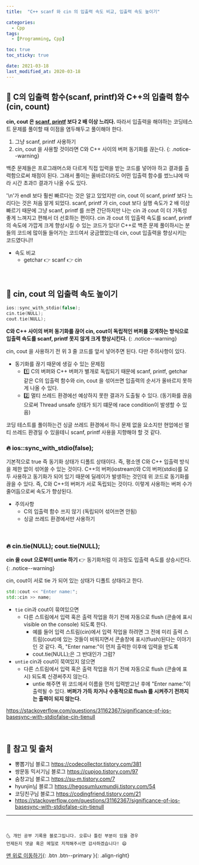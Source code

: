 ```yaml
---
title:  "C++ scanf 와 cin 의 입출력 속도 비교, 입출력 속도 높이기" 

categories:
  - Cpp
tags:
  - [Programming, Cpp]

toc: true
toc_sticky: true

date: 2021-03-18
last_modified_at: 2020-03-18
---
```


## 🚀 C의 입출력 함수(scanf, printf)와 C++의 입출력 함수(cin, count) 

**cin, cout 은 <u>scanf, printf</u> 보다 2 배 이상 느리다.**
따라서 입출력을 해야하는 코딩테스트 문제를 풀이할 때 이점을 염두해두고 풀이해야 한다.
  1. 그냥 scanf, printf 사용하기
  2. cin, cout 을 사용할 것이라면 C와 C++ 사이의 버퍼 동기화를 끊는다.
{: .notice--warning}

백준 문제들은 프로그래머스와 다르게 직접 입력을 받는 코드를 넣어야 하고 결과를 출력함으로써 채점이 된다. 그래서 풀이는 올바르더라도 어떤 입출력 함수를 썼느냐에 따라 시간 초과⏰ 결과가 나올 수도 있다. 

'\n'가 endl 보다 훨씬 빠르다는 것은 알고 있었지만 cin, cout 이 scanf, printf 보다 느리다는 것은 처음 알게 되었다. scanf, printf 가 cin, cout 보다 실행 속도가 2 배 이상 빠르기 때문에 그냥 scanf, printf 를 쓰면 간단하지만 나는 cin 과 cout 이 더 가독성 좋게 느껴지고 편해서 더 선호하는 편이다. cin 과 cout 의 입출력 속도를 scanf, printf 의 속도에 가깝게 크게 향상시킬 수 있는 코드가 있다! C++로 백준 문제 풀이하시는 분들의 코드에 많이들 들어가는 코드여서 궁금했었는데 cin, cout 입출력을 향상시키는 코드였다니!! 

- 속도 비교
  - getchar 👉 scanf 👉 cin

<br>

## 🚀 cin, cout 의 입출력 속도 높이기

```cpp
ios::sync_with_stdio(false); 
cin.tie(NULL); 
cout.tie(NULL);
```

**C와 C++ 사이의 버퍼 동기화를 끊어 cin, cout이 독립적인 버퍼를 갖게하는 방식으로 입출력 속도를 scanf, printf 못지 않게 크게 향상시킨다.**
{: .notice--warning}

cin, cout 을 사용하기 전 위 3 줄 코드를 앞서 넣어주면 된다. 다만 주의사항이 있다.

- 동기화를 끊기 때문에 생길 수 있는 문제점 
  - 1️⃣ C의 버퍼와 C++ 버퍼가 별개로 독립되기 때문에 scanf, printf, getchar 같은 C의 입출력 함수와 cin, cout 을 섞어쓰면 입출력의 순서가 올바르지 못하게 나올 수 있다. 
  - 2️⃣ 멀티 쓰레드 환경에선 예상하지 못한 결과가 도출될 수 있다. (동기화를 끊음으로써 Thread unsafe 상태가 되기 떄문에 race condition이 발생할 수 있음)

코딩 테스트를 풀이하는건 싱글 쓰레드 환경에서 하니 문제 없을 요소지만 현업에선 멀티 쓰레드 환경일 수 있을테니 scanf, printf 사용을 지향해야 할 것 같다.

### 🔥 ios::sync_with_stdio(false);

기본적으로 true 즉 동기화 상태가 디폴트 상태이다. 즉, 평소엔 C와 C++ 입출력 방식을 제한 없이 섞어쓸 수 있는 것이다. C++의 버퍼(iostream)와 C의 버퍼(stdio)를 모두 사용하고 동기화가 되어 있기 때문에 딜레이가 발생하는 것인데 위 코드로 동기화를 끊을 수 있다. 즉, C와 C++의 버퍼가 서로 독립되는 것이다. 이렇게 사용하는 버퍼 수가 줄어듬으로써 속도가 향상된다.

- 주의사항 
  - C의 입출력 함수 쓰지 않기 (독립되어 섞어쓰면 안됨)
  - 싱글 쓰레드 환경에서만 사용하기

<br>

### 🔥 cin.tie(NULL); cout.tie(NULL);

**cin 을 cout 으로부터 untie 하기** 👉 동기화처럼 이 과정도 입출력 속도를 상승시킨다.
{: .notice--warning}

cin, cout이 서로 tie 가 되어 있는 상태가 디폴트 상태라고 한다. 

```cpp
std::cout << "Enter name:";
std::cin >> name;
```

- `tie` cin과 cout이 묶여있으면
  - 다른 스트림에서 입력 혹은 출력 작업을 하기 전에 자동으로 flush (콘솔에 표시 visible on the console) 되도록 한다. 
    - 예를 들어 입력 스트림(cin)에서 입력 작업을 하려면 그 전에 미리 출력 스트림(cout)에 있는 것들이 비워지면서 콘솔창에 표시(flush)된다는 이야기인 것 같다. 즉, "Enter name:"이 먼저 출력한 이후에 입력을 받도록
    - cout.tie(NULL);은 그 반대인가 그럼?
- `untie` cin과 cout이 묵여있지 않으면
  - 다른 스트림에서 입력 혹은 출력 작업을 하기 전에 자동으로 flush (콘솔에 표시) 되도록 신경써주지 않는다. 
    - untie 해주면 위 코드에서 이름을 먼저 입력받고난 후에 "Enter name:"이 출력될 수 있다. **버퍼가 가득 차거나 수동적으로 flush 를 시켜주기 전까지는 출력이 되지 않는다.**

<https://stackoverflow.com/questions/31162367/significance-of-ios-basesync-with-stdiofalse-cin-tienull>

<br>

## 🚀 참고 및 출처

- 뽕뽑기님 블로그 <https://codecollector.tistory.com/381>
- 쌍문동 믹서기님 블로그 <https://cupjoo.tistory.com/97>
- 숨창고님 블로그 <https://su-m.tistory.com/7>
- hyunjin님 블로그 <https://hegosumluxmundij.tistory.com/54>
- 코딩친구님 블로그 <https://codingfriend.tistory.com/21>
- <https://stackoverflow.com/questions/31162367/significance-of-ios-basesync-with-stdiofalse-cin-tienull>

***
<br>

    🌜 개인 공부 기록용 블로그입니다. 오류나 틀린 부분이 있을 경우 
    언제든지 댓글 혹은 메일로 지적해주시면 감사하겠습니다! 😄

[맨 위로 이동하기](#){: .btn .btn--primary }{: .align-right}